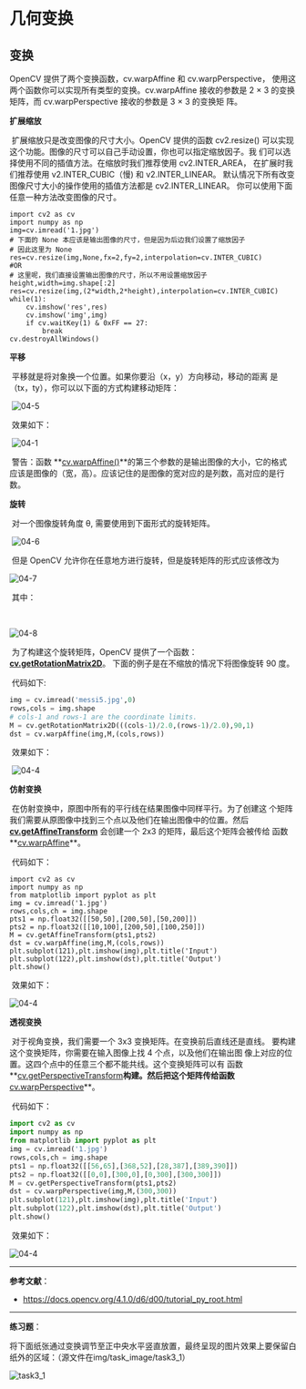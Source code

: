 # 几何变换

## 变换

OpenCV 提供了两个变换函数，cv.warpAffine 和 cv.warpPerspective， 使用这两个函数你可以实现所有类型的变换。cv.warpAffine 接收的参数是 2 × 3 的变换矩阵，而 cv.warpPerspective 接收的参数是 3 × 3 的变换矩 阵。

**扩展缩放**

​		扩展缩放只是改变图像的尺寸大小。OpenCV 提供的函数 cv2.resize() 可以实现这个功能。图像的尺寸可以自己手动设置，你也可以指定缩放因子。我 们可以选择使用不同的插值方法。在缩放时我们推荐使用 cv2.INTER_AREA， 在扩展时我们推荐使用 v2.INTER_CUBIC（慢) 和 v2.INTER_LINEAR。 默认情况下所有改变图像尺寸大小的操作使用的插值方法都是 cv2.INTER_LINEAR。 你可以使用下面任意一种方法改变图像的尺寸。

```
import cv2 as cv
import numpy as np
img=cv.imread('1.jpg')
# 下面的 None 本应该是输出图像的尺寸，但是因为后边我们设置了缩放因子
# 因此这里为 None
res=cv.resize(img,None,fx=2,fy=2,interpolation=cv.INTER_CUBIC)
#OR
# 这里呢，我们直接设置输出图像的尺寸，所以不用设置缩放因子
height,width=img.shape[:2]
res=cv.resize(img,(2*width,2*height),interpolation=cv.INTER_CUBIC)
while(1):
    cv.imshow('res',res)
    cv.imshow('img',img)
    if cv.waitKey(1) & 0xFF == 27:
        break
cv.destroyAllWindows()
```

**平移**

​		平移就是将对象换一个位置。如果你要沿（x，y）方向移动，移动的距离 是（tx，ty），你可以以下面的方式构建移动矩阵：

​											![04-5](https://github.com/GRF-Sunomikp31/Robomaster-skyteam/blob/main/2021%E5%AF%92%E5%81%87%E8%A7%86%E8%A7%89%E7%BB%84%E6%A2%AF%E9%98%9F%E5%AD%A6%E4%B9%A0%E8%AE%A1%E5%88%92/%E7%AC%AC%E4%BA%8C%E5%91%A8%20opencv%E5%9F%BA%E7%A1%80%E7%9F%A5%E8%AF%86/Img/04/04-5.png)

​		效果如下：

​				![04-1](https://github.com/GRF-Sunomikp31/Robomaster-skyteam/blob/main/2021%E5%AF%92%E5%81%87%E8%A7%86%E8%A7%89%E7%BB%84%E6%A2%AF%E9%98%9F%E5%AD%A6%E4%B9%A0%E8%AE%A1%E5%88%92/%E7%AC%AC%E4%BA%8C%E5%91%A8%20opencv%E5%9F%BA%E7%A1%80%E7%9F%A5%E8%AF%86/Img/04/04-1.jpg)

​		警告：函数  **[cv.warpAffine()](https://docs.opencv.org/4.1.0/da/d54/group__imgproc__transform.html#ga0203d9ee5fcd28d40dbc4a1ea4451983)**的第三个参数的是输出图像的大小，它的格式 应该是图像的（宽，高）。应该记住的是图像的宽对应的是列数，高对应的是行 数。

**旋转**

​		对一个图像旋转角度 θ, 需要使用到下面形式的旋转矩阵。

​														![04-6](https://github.com/GRF-Sunomikp31/Robomaster-skyteam/blob/main/2021%E5%AF%92%E5%81%87%E8%A7%86%E8%A7%89%E7%BB%84%E6%A2%AF%E9%98%9F%E5%AD%A6%E4%B9%A0%E8%AE%A1%E5%88%92/%E7%AC%AC%E4%BA%8C%E5%91%A8%20opencv%E5%9F%BA%E7%A1%80%E7%9F%A5%E8%AF%86/Img/04/04-6.png)

​		但是 OpenCV 允许你在任意地方进行旋转，但是旋转矩阵的形式应该修改为

![04-7](https://github.com/GRF-Sunomikp31/Robomaster-skyteam/blob/main/2021%E5%AF%92%E5%81%87%E8%A7%86%E8%A7%89%E7%BB%84%E6%A2%AF%E9%98%9F%E5%AD%A6%E4%B9%A0%E8%AE%A1%E5%88%92/%E7%AC%AC%E4%BA%8C%E5%91%A8%20opencv%E5%9F%BA%E7%A1%80%E7%9F%A5%E8%AF%86/Img/04/04-7.png)

​		其中：

​				

![04-8](https://github.com/GRF-Sunomikp31/Robomaster-skyteam/blob/main/2021%E5%AF%92%E5%81%87%E8%A7%86%E8%A7%89%E7%BB%84%E6%A2%AF%E9%98%9F%E5%AD%A6%E4%B9%A0%E8%AE%A1%E5%88%92/%E7%AC%AC%E4%BA%8C%E5%91%A8%20opencv%E5%9F%BA%E7%A1%80%E7%9F%A5%E8%AF%86/Img/04/04-8.png)

​		为了构建这个旋转矩阵，OpenCV 提供了一个函数：**[cv.getRotationMatrix2D](https://docs.opencv.org/4.1.0/da/d54/group__imgproc__transform.html#gafbbc470ce83812914a70abfb604f4326)**。 下面的例子是在不缩放的情况下将图像旋转 90 度。

​		代码如下:				

```python
img = cv.imread('messi5.jpg',0)
rows,cols = img.shape
# cols-1 and rows-1 are the coordinate limits.
M = cv.getRotationMatrix2D(((cols-1)/2.0,(rows-1)/2.0),90,1)
dst = cv.warpAffine(img,M,(cols,rows))
```

​		效果如下：

​				![04-4](https://github.com/GRF-Sunomikp31/Robomaster-skyteam/blob/main/2021%E5%AF%92%E5%81%87%E8%A7%86%E8%A7%89%E7%BB%84%E6%A2%AF%E9%98%9F%E5%AD%A6%E4%B9%A0%E8%AE%A1%E5%88%92/%E7%AC%AC%E4%BA%8C%E5%91%A8%20opencv%E5%9F%BA%E7%A1%80%E7%9F%A5%E8%AF%86/Img/04/04-2.jpg)

**仿射变换**

​		在仿射变换中，原图中所有的平行线在结果图像中同样平行。为了创建这 个矩阵我们需要从原图像中找到三个点以及他们在输出图像中的位置。然后 **[cv.getAffineTransform](https://docs.opencv.org/4.1.0/da/d54/group__imgproc__transform.html#ga8f6d378f9f8eebb5cb55cd3ae295a999)** 会创建一个 2x3 的矩阵，最后这个矩阵会被传给 函数**[cv.warpAffine](https://docs.opencv.org/4.1.0/da/d54/group__imgproc__transform.html#ga0203d9ee5fcd28d40dbc4a1ea4451983)**。

​		代码如下：

```
import cv2 as cv
import numpy as np
from matplotlib import pyplot as plt
img = cv.imread('1.jpg')
rows,cols,ch = img.shape
pts1 = np.float32([[50,50],[200,50],[50,200]])
pts2 = np.float32([[10,100],[200,50],[100,250]])
M = cv.getAffineTransform(pts1,pts2)
dst = cv.warpAffine(img,M,(cols,rows))
plt.subplot(121),plt.imshow(img),plt.title('Input')
plt.subplot(122),plt.imshow(dst),plt.title('Output')
plt.show()
```

​		效果如下：

![04-4](https://github.com/GRF-Sunomikp31/Robomaster-skyteam/blob/main/2021%E5%AF%92%E5%81%87%E8%A7%86%E8%A7%89%E7%BB%84%E6%A2%AF%E9%98%9F%E5%AD%A6%E4%B9%A0%E8%AE%A1%E5%88%92/%E7%AC%AC%E4%BA%8C%E5%91%A8%20opencv%E5%9F%BA%E7%A1%80%E7%9F%A5%E8%AF%86/Img/04/04-3.jpg)

**透视变换**

​		对于视角变换，我们需要一个 3x3 变换矩阵。在变换前后直线还是直线。 要构建这个变换矩阵，你需要在输入图像上找 4 个点，以及他们在输出图 像上对应的位置。这四个点中的任意三个都不能共线。这个变换矩阵可以有 函数**[cv.getPerspectiveTransform](https://docs.opencv.org/4.1.0/da/d54/group__imgproc__transform.html#ga20f62aa3235d869c9956436c870893ae)**构建。然后把这个矩阵传给函数**[cv.warpPerspective](https://docs.opencv.org/4.1.0/da/d54/group__imgproc__transform.html#gaf73673a7e8e18ec6963e3774e6a94b87)**。

​		代码如下：

```python
import cv2 as cv
import numpy as np
from matplotlib import pyplot as plt
img = cv.imread('1.jpg')
rows,cols,ch = img.shape
pts1 = np.float32([[56,65],[368,52],[28,387],[389,390]])
pts2 = np.float32([[0,0],[300,0],[0,300],[300,300]])
M = cv.getPerspectiveTransform(pts1,pts2)
dst = cv.warpPerspective(img,M,(300,300))
plt.subplot(121),plt.imshow(img),plt.title('Input')
plt.subplot(122),plt.imshow(dst),plt.title('Output')
plt.show()
```

​		效果如下：

![04-4](https://github.com/GRF-Sunomikp31/Robomaster-skyteam/blob/main/2021%E5%AF%92%E5%81%87%E8%A7%86%E8%A7%89%E7%BB%84%E6%A2%AF%E9%98%9F%E5%AD%A6%E4%B9%A0%E8%AE%A1%E5%88%92/%E7%AC%AC%E4%BA%8C%E5%91%A8%20opencv%E5%9F%BA%E7%A1%80%E7%9F%A5%E8%AF%86/Img/04/04-4.jpg)

------

**参考文献**：

- https://docs.opencv.org/4.1.0/d6/d00/tutorial_py_root.html

------



**练习题**：

​		将下面纸张通过变换调节至正中央水平竖直放置，最终呈现的图片效果上要保留白纸外的区域：（源文件在img/task_image/task3_1）

![task3_1](https://github.com/GRF-Sunomikp31/Robomaster-skyteam/blob/main/2021%E5%AF%92%E5%81%87%E8%A7%86%E8%A7%89%E7%BB%84%E6%A2%AF%E9%98%9F%E5%AD%A6%E4%B9%A0%E8%AE%A1%E5%88%92/%E7%AC%AC%E4%BA%8C%E5%91%A8%20opencv%E5%9F%BA%E7%A1%80%E7%9F%A5%E8%AF%86/Img/04/task3_1.jpg)

